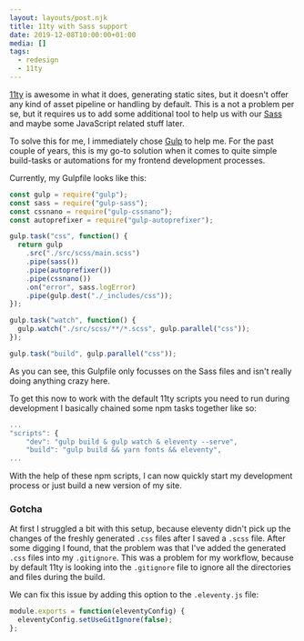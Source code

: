 ```yaml
---
layout: layouts/post.njk
title: 11ty with Sass support
date: 2019-12-08T10:00:00+01:00
media: []
tags:
  - redesign
  - 11ty
---
```


[11ty](https://www.11ty.dev) is awesome in what it does, generating static sites, but it doesn't offer any kind of asset pipeline or handling by default. This is a not a problem per se, but it requires us to add some additional tool to help us with our [Sass](https://sass-lang.com) and maybe some JavaScript related stuff later.

To solve this for me, I immediately chose [Gulp](https://gulpjs.com) to help me. For the past couple of years, this is my go-to solution when it comes to quite simple build-tasks or automations for my frontend development processes.

Currently, my Gulpfile looks like this:

```js
const gulp = require("gulp");
const sass = require("gulp-sass");
const cssnano = require("gulp-cssnano");
const autoprefixer = require("gulp-autoprefixer");

gulp.task("css", function() {
  return gulp
    .src("./src/scss/main.scss")
    .pipe(sass())
    .pipe(autoprefixer())
    .pipe(cssnano())
    .on("error", sass.logError)
    .pipe(gulp.dest("./_includes/css"));
});

gulp.task("watch", function() {
  gulp.watch("./src/scss/**/*.scss", gulp.parallel("css"));
});

gulp.task("build", gulp.parallel("css"));
```

As you can see, this Gulpfile only focusses on the Sass files and isn't really doing anything crazy here.

To get this now to work with the default 11ty scripts you need to run during development I basically chained some npm tasks together like so:

```js
...
"scripts": {
    "dev": "gulp build & gulp watch & eleventy --serve",
    "build": "gulp build && yarn fonts && eleventy",
...
```

With the help of these npm scripts, I can now quickly start my development process or just build a new version of my site.

### Gotcha

At first I struggled a bit with this setup, because eleventy didn't pick up the changes of the freshly generated `.css` files after I saved a `.scss` file. After some digging I found, that the problem was that I've added the generated `.css` files into my `.gitignore`. This was a problem for my workflow, because by default 11ty is looking into the `.gitignore` file to ignore all the directories and files during the build.

We can fix this issue by adding this option to the `.eleventy.js` file:

```js
module.exports = function(eleventyConfig) {
  eleventyConfig.setUseGitIgnore(false);
};
```

